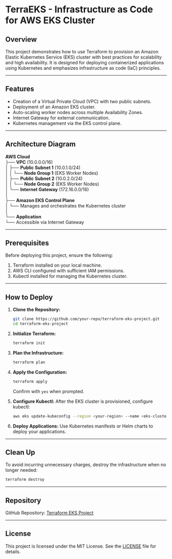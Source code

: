 # TerraEKS - Infrastructure as Code for AWS EKS Cluster

## Overview
This project demonstrates how to use Terraform to provision an Amazon Elastic Kubernetes Service (EKS) cluster with best practices for scalability and high availability. It is designed for deploying containerized applications using Kubernetes and emphasizes infrastructure as code (IaC) principles.

---

## Features
- Creation of a Virtual Private Cloud (VPC) with two public subnets.
- Deployment of an Amazon EKS cluster.
- Auto-scaling worker nodes across multiple Availability Zones.
- Internet Gateway for external communication.
- Kubernetes management via the EKS control plane.

---

## Architecture Diagram

**AWS Cloud**  
├── **VPC** (10.0.0.0/16)  
│   ├── **Public Subnet 1** (10.0.1.0/24)  
│   │   └── **Node Group 1** (EKS Worker Nodes)  
│   ├── **Public Subnet 2** (10.0.2.0/24)  
│   │   └── **Node Group 2** (EKS Worker Nodes)  
│   └── **Internet Gateway** (172.16.0.0/16)  
│  
├── **Amazon EKS Control Plane**  
│   └── Manages and orchestrates the Kubernetes cluster  
│  
└── **Application**  
    └── Accessible via Internet Gateway  

---

## Prerequisites

Before deploying this project, ensure the following:

1. Terraform installed on your local machine.
2. AWS CLI configured with sufficient IAM permissions.
3. Kubectl installed for managing the Kubernetes cluster.

---

## How to Deploy

1. **Clone the Repository:**
   ```bash
   git clone https://github.com/your-repo/terraform-eks-project.git
   cd terraform-eks-project
   ```

2. **Initialize Terraform:**
   ```bash
   terraform init
   ```

3. **Plan the Infrastructure:**
   ```bash
   terraform plan
   ```

4. **Apply the Configuration:**
   ```bash
   terraform apply
   ```
   Confirm with `yes` when prompted.

5. **Configure Kubectl:**
   After the EKS cluster is provisioned, configure kubectl:
   ```bash
   aws eks update-kubeconfig --region <your-region> --name <eks-cluster-name>
   ```

6. **Deploy Applications:**
   Use Kubernetes manifests or Helm charts to deploy your applications.

---

## Clean Up

To avoid incurring unnecessary charges, destroy the infrastructure when no longer needed:

```bash
terraform destroy
```

---

## Repository

GitHub Repository: [Terraform EKS Project](https://github.com/your-repo/terraform-eks-project)

---

## License

This project is licensed under the MIT License. See the [LICENSE](LICENSE) file for details.
